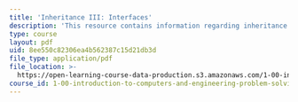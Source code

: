 ```yaml
---
title: 'Inheritance III: Interfaces'
description: 'This resource contains information regarding inheritance III: interfaces.'
type: course
layout: pdf
uid: 8ee550c82306ea4b562387c15d21db3d
file_type: application/pdf
file_location: >-
  https://open-learning-course-data-production.s3.amazonaws.com/1-00-introduction-to-computers-and-engineering-problem-solving-spring-2012/8ee550c82306ea4b562387c15d21db3d_MIT1_00S12_Lec_15.pdf
course_id: 1-00-introduction-to-computers-and-engineering-problem-solving-spring-2012
---
```

